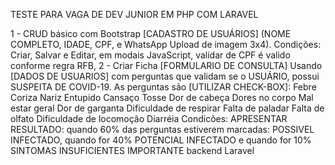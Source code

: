 TESTE PARA VAGA DE DEV JUNIOR EM PHP COM LARAVEL

1 - CRUD básico com Bootstrap [CADASTRO DE USUÁRIOS] (NOME COMPLETO, IDADE, CPF, e WhatsApp Upload de imagem 3x4). Condições: Criar, Salvar e Editar, em modais JavaScript, validar de CPF é valido conforme regra RFB, 
2 - Criar Ficha [FORMULARIO DE CONSULTA] Usando [DADOS DE USUARIOS] com perguntas que validam se o USUÁRIO, possui SUSPEITA DE COVID-19. 
As perguntas são [UTILIZAR CHECK-BOX]: 
Febre
Coriza
Nariz Entupido
Cansaço
Tosse
Dor de cabeça
Dores no corpo
Mal estar geral
Dor de garganta
Dificuldade de respirar
Falta de paladar
Falta de olfato
Dificuldade de locomoção
Diarréia
Condicões: APRESENTAR RESULTADO: quando 60% das perguntas estiverem marcadas: POSSIVEL INFECTADO,
quando for 40% POTENCIAL INFECTADO e quando for 10% SINTOMAS INSUFICIENTES
IMPORTANTE backend Laravel
